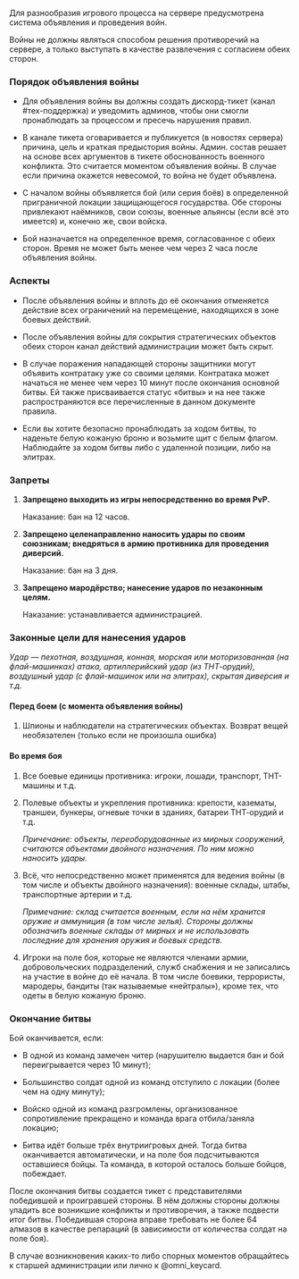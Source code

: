 Для разнообразия игрового процесса на сервере предусмотрена система объявления и проведения войн. 

Войны не должны являться способом решения противоречий на сервере, а только выступать в качестве развлечения с согласием обеих сторон. 

### Порядок объявления войны

- Для объявления войны вы должны создать дискорд-тикет (канал #тех-поддержка) и уведомить админов, чтобы они смогли пронаблюдать за процессом и пресечь нарушения правил.

- В канале тикета оговаривается и публикуется (в новостях сервера) причина, цель и краткая предыстория войны. Админ. состав решает на основе всех аргументов в тикете обоснованность военного конфликта. Это считается моментом объявления войны. В случае если причина окажется невесомой, то война не будет объявлена.

- С началом войны объявляется бой (или серия боёв) в определенной приграничной локации защищающегося государства. Обе стороны привлекают наёмников, свои союзы, военные альянсы (если всё это имеется) и, конечно же, свои войска.

- Бой назначается на определенное время, согласованное с обеих сторон. Время не может быть менее чем через 2 часа после объявления войны.

### Аспекты

- После объявления войны и вплоть до её окончания отменяется действие всех ограничений на перемещение, находящихся в зоне боевых действий.

- После объявления войны для сокрытия стратегических объектов обеих сторон канал действий администрации может быть скрыт.

- В случае поражения нападающей стороны защитники могут объявить контратаку уже со своими целями. Контратака может начаться не менее чем через 10 минут после окончания основной битвы. Ей также присваивается статус «битвы» и на нее также распространяются все перечисленные в данном документе правила.

- Если вы хотите безопасно пронаблюдать за ходом битвы, то наденьте белую кожаную броню и возьмите щит с белым флагом. Наблюдайте за ходом битвы либо с удаленной позиции, либо на элитрах.

### Запреты

1. **Запрещено выходить из игры непосредственно во время PvP.**

    Наказание: бан на 12 часов.

2. **Запрещено целенаправленно наносить удары по своим союзникам; внедряться в армию противника для проведения диверсий.**

    Наказание: бан на 3 дня.

3. **Запрещено мародёрство; нанесение ударов по незаконным целям.**

    Наказание: устанавливается администрацией.

### Законные цели для нанесения ударов

*Удар — пехотная, воздушная, конная, морская или моторизованная (на флай-машинках) атака, артиллерийский удар (из ТНТ-орудий), воздушный удар (с флай-машинок или на элитрах), скрытая диверсия и т.д.*

#### Перед боем (с момента объявления войны)

1. Шпионы и наблюдатели на стратегических объектах. Возврат вещей необязателен (только если не произошла ошибка)


#### Во время боя

1. Все боевые единицы противника: игроки, лошади, транспорт, ТНТ-машины и т.д.

2. Полевые объекты и укрепления противника: крепости, казематы, траншеи, бункеры, огневые точки в зданиях, батареи ТНТ-орудий и т.д.
   
    *Причечание: объекты, переоборудованные из мирных сооружений, считаются объектами двойного назначения. По ним можно наносить удары.*

3. Всё, что непосредственно может применятся для ведения войны (в том числе и объекты двойного назначения): военные склады, штабы, транспортные артерии и т.д.

    *Примечание: склад считается военным, если на нём хранится оружие и аммуниция (в том числе зелья). Стороны должны обозначить военные склады от мирных и не использовать последние для хранения оружия и боевых средств.*

4. Игроки на поле боя, которые не являются членами армии, добровольческих подразделений, служб снабжения и не записались на участие в войне до её начала. В том числе боевики, террористы, мародеры, бандиты (так называемые «нейтралы»), кроме тех, что одеты в белую кожаную броню.

### Окончание битвы

Бой оканчивается, если:

- В одной из команд замечен читер (нарушителю выдается бан и бой переигрывается через 10 минут);

- Большинство солдат одной из команд отступило с локации (более чем на одну минуту);

- Войско одной из команд разгромлены, организованное сопротивление прекращено и команда врага отбила/заняла локацию;

- Битва идёт больше трёх внутриигровых дней. Тогда битва оканчивается автоматически, и на поле боя подсчитываются оставшиеся бойцы. Та команда, в которой осталось больше бойцов, побеждает.

После окончания битвы создается тикет с представителями победившей и проигравшей стороны. В нём должны стороны должны уладить все возникшие конфликты и противоречия, а также подвести итог битвы. Победившая сторона вправе требовать не более 64 алмазов в качестве репараций (в зависимости от количества солдат на поле боя).

В случае возникновения каких-то либо спорных моментов обращайтесь к старшей администрации или лично к <span class = "discord-role red">@omni_keycard</span>.
